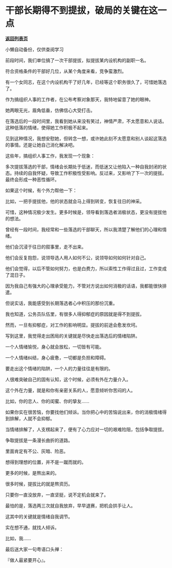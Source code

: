 # 干部长期得不到提拔，破局的关键在这一点

[**返回列表页**](/gzh/费曼的小茶馆)

小懒自动备份，仅供查阅学习

前段时间，我们单位搞了一次干部提拔，拟提拔某内设机构的副职一名。

符合资格条件的干部好几位，从某个角度来看，竞争蛮激烈。

有一个女同志，在这个内设机构干了好几年，已经等这个职务很久了，可惜她落选了。

作为搞组织人事的工作者，在公布考察对象那天，我特地留意了她的眼神。

她两眼无光，眉角低垂，仿佛信心大受打击。

在落选后的一段时间里，我看到她从来没有笑过，神情严肃，不太愿意和人说话。这种低落的情绪，使得她工作积极不起来。

见到这种情况，我想安慰她，但转念一想，或许她此刻不太愿意和别人谈起这落选的事情。还是让她自己消化解决吧。

  

这些年，搞组织人事工作，我发现一个现象：

多次提拔落选的干部，情绪会长期处于低迷，而低迷又让他陷入一种自我封闭的状态。持续的自我怀疑，导致工作积极性受影响。反过来，又影响了下一次的提拔。最终会形成一种恶性循环。

  

如果这个时候，有个外力帮他一下：

比如，一把手提拔他，他的状态就会马上得到转变，恢复往日的神采。

可惜，这种情况极少发生。更多时候是，领导看到落选者消极状态，更没有提拔他的想法。  

  

曾经有一段时间，我经常和一些落选的干部聊天，所以我清楚了解他们的心理和情绪。

他们会沉浸于往日的叙事里，走不出来。

他们会反复抱怨，说领导选人用人如何不公，说领导如何如何针对自己。

他们会觉得，以后不管如何努力，也是白费力，所以索性工作得过且过，工作变成了混日子。

  

因为我自己有强大的心理承受能力，不管对方说出如何消极的话语，我都能很快排遣。

但说实话，我能感受到长期落选者心中积压的那份沉重。

我也知道，公务员队伍里，有很多人得抑郁症的原因就是得不到提拔。

然而，一旦有抑郁症，对工作的影响明显。提拔的前途会愈发坎坷。

  

写到这里，我觉得走出困局的关键就是尽快走出落选后的情绪陷阱。

一个人情绪愉悦，身心就会放松，一切皆有可能。

一个人情绪纠结，身心疲惫，一切都是负担和障碍。

  

要走出这个情绪的陷阱，一个人的力量往往是有限的。

人很难突破自己的固有认知，这个时候，必须有外在力量介入。

这个外在力量，就是和你有亲密关系的人，愿意倾听你苦闷的人。

比如，你的恋人、你的闺蜜、你的挚友……

  

如果你实在很苦恼，你要找他们倾诉。当你把心中的苦恼说出来，你的消极情绪得到排解，人就不会抑郁。

当情绪排解了，人支楞起来了，便有了心力应对一切的艰难险阻，包括争取提拔。

  

争取提拔是一条漫长曲折的道路。

里面肯定有不公、灰暗、险恶。

想得到理想的位置，并不是一蹴而就的。

更多的时候，是熬出来的。

很多时候，提拔比的就是熬资历。

只要你一直没放弃，一直坚挺，说不定机会就来了。

最怕的是，落选两三次就自我放弃，早早退赛，把机会拱手让人。

这其中的关键就是情绪自我调节。

实在想不通，就找人倾诉。

比如，我……

  

最后送大家一句粤语口头禅：

『做人最紧要开心』。

  

  

  

